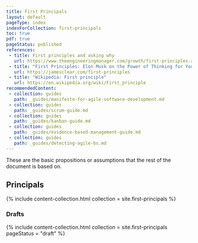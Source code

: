 ```yaml
---
title: First Principals
layout: default
pageType: index
indexForCollection: first-principals
toc: true
pdf: true
pageStatus: published
references:
 - title: First principles and asking why
   url: https://www.theengineeringmanager.com/growth/first-principles-and-asking-why/
 - title: "First Principles: Elon Musk on the Power of Thinking for Yourself"
   url: https://jamesclear.com/first-principles
 - title: "Wikipedia: First principle"
   url: https://en.wikipedia.org/wiki/First_principle
recommendedContent:
 - collection: guides
   path: _guides/manifesto-for-agile-software-development.md
 - collection: guides
   path: _guides/scrum-guide.md
 - collection: guides
   path: _guides/kanban-guide.md
 - collection: guides
   path: _guides/evidence-based-management-guide.md
 - collection: guides
   path: _guides/detecting-agile-bs.md
---
```


These are the basic propositions or assumptions that the rest of the document is based on.

## Principals

{% include content-collection.html collection = site.first-principals %}    

### Drafts

{% include content-collection.html collection = site.first-principals pageStatus = "draft" %}  





